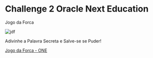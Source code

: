 # Challenge 2 Oracle Next Education
Jogo da Forca



![jdf](https://user-images.githubusercontent.com/108387147/181423439-64778608-4b5b-4384-b8ef-4aefd8d4d843.jpg)


Adivinhe a Palavra Secreta e Salve-se se Puder!


<a href="https://williamaribeiro.github.io/JogoDaForca-V2.02/">Jogo da Forca - ONE</a>
